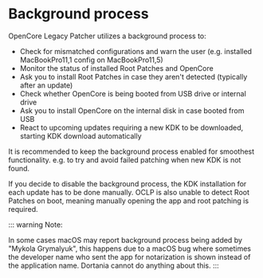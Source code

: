 # Background process

OpenCore Legacy Patcher utilizes a background process to:
- Check for mismatched configurations and warn the user (e.g. installed MacBookPro11,1 config on MacBookPro11,5)
- Monitor the status of installed Root Patches and OpenCore
- Ask you to install Root Patches in case they aren't detected (typically after an update)
- Check whether OpenCore is being booted from USB drive or internal drive
- Ask you to install OpenCore on the internal disk in case booted from USB
- React to upcoming updates requiring a new KDK to be downloaded, starting KDK download automatically

It is recommended to keep the background process enabled for smoothest functionality. e.g. to try and avoid failed patching when new KDK is not found.

If you decide to disable the background process, the KDK installation for each update has to be done manually. OCLP is also unable to detect Root Patches on boot, meaning manually opening the app and root patching is required.

::: warning  Note:

In some cases macOS may report background process being added by "Mykola Grymalyuk", this happens due to a macOS bug where sometimes the developer name who sent the app for notarization is shown instead of the application name.
Dortania cannot do anything about this.
:::
